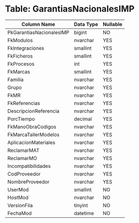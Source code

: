 # Table: GarantiasNacionalesIMP

| Column Name | Data Type | Nullable |
|-------------|-----------|----------|
| PkGarantiasNacionalesIMP | bigint | NO |
| FkModulos | nvarchar | YES |
| FkIntegraciones | smallint | YES |
| FkFicheros | smallint | YES |
| FkProcesos | int | YES |
| FkMarcas | smallint | YES |
| Familia | nvarchar | YES |
| Grupo | nvarchar | YES |
| FkMR | nvarchar | YES |
| FkReferencias | nvarchar | YES |
| DescripcionReferencia | nvarchar | YES |
| PorcTiempo | decimal | YES |
| FkManoObraCodigos | nvarchar | YES |
| FkMarcaTallerModelos | nvarchar | YES |
| AplicacionMateriales | nvarchar | YES |
| ReclamarMAT | nvarchar | YES |
| ReclamarMO | nvarchar | YES |
| Incompatibilidades | nvarchar | YES |
| CodProveedor | nvarchar | YES |
| NombreProveedor | nvarchar | YES |
| UserMod | smallint | NO |
| HostMod | nvarchar | NO |
| VersionFila | tinyint | NO |
| FechaMod | datetime | NO |

